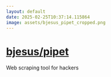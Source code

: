```yaml
---
layout: default
date: 2025-02-25T10:37:14.115864
image: assets/bjesus_pipet_cropped.png
---
```


# [bjesus/pipet](https://github.com/bjesus/pipet)

Web scraping tool for hackers
